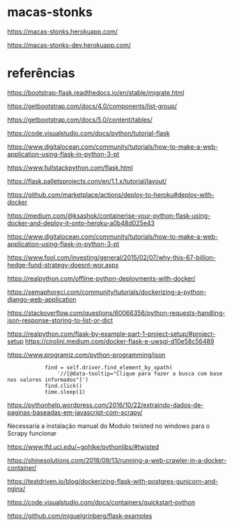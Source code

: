 # macas-stonks

https://macas-stonks.herokuapp.com/

https://macas-stonks-dev.herokuapp.com/
# referências

https://bootstrap-flask.readthedocs.io/en/stable/migrate.html

https://getbootstrap.com/docs/4.0/components/list-group/

https://getbootstrap.com/docs/5.0/content/tables/

https://code.visualstudio.com/docs/python/tutorial-flask

https://www.digitalocean.com/community/tutorials/how-to-make-a-web-application-using-flask-in-python-3-pt

https://www.fullstackpython.com/flask.html

https://flask.palletsprojects.com/en/1.1.x/tutorial/layout/

https://github.com/marketplace/actions/deploy-to-heroku#deploy-with-docker

https://medium.com/@ksashok/containerise-your-python-flask-using-docker-and-deploy-it-onto-heroku-a0b48d025e43

https://www.digitalocean.com/community/tutorials/how-to-make-a-web-application-using-flask-in-python-3-pt

https://www.fool.com/investing/general/2015/02/07/why-this-67-billion-hedge-fund-strategy-doesnt-wor.aspx

https://realpython.com/offline-python-deployments-with-docker/

https://semaphoreci.com/community/tutorials/dockerizing-a-python-django-web-application

https://stackoverflow.com/questions/60066356/python-requests-handling-json-response-storing-to-list-or-dict

https://realpython.com/flask-by-example-part-1-project-setup/#project-setup
https://cirolini.medium.com/docker-flask-e-uwsgi-d10e58c56489

https://www.programiz.com/python-programming/json

                find = self.driver.find_element_by_xpath(
                    '//[@data-tooltip="Clique para fazer a busca com base nos valores informados"]')
                find.click()
                time.sleep(1)

https://pythonhelp.wordpress.com/2016/10/22/extraindo-dados-de-paginas-baseadas-em-javascript-com-scrapy/

Necessaria a instalação manual do Modulo twisted no windows para o Scrapy funcionar

https://www.lfd.uci.edu/~gohlke/pythonlibs/#twisted

https://shinesolutions.com/2018/09/13/running-a-web-crawler-in-a-docker-container/

https://testdriven.io/blog/dockerizing-flask-with-postgres-gunicorn-and-nginx/

https://code.visualstudio.com/docs/containers/quickstart-python

https://github.com/miguelgrinberg/flask-examples